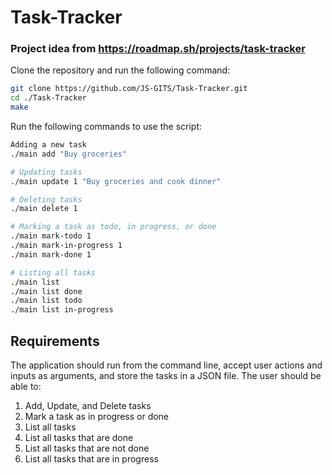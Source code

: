 # Task-Tracker
### Project idea from https://roadmap.sh/projects/task-tracker

Clone the repository and run the following command:
```bash
git clone https://github.com/JS-GITS/Task-Tracker.git
cd ./Task-Tracker
make
```


Run the following commands to use the script:
```bash
Adding a new task
./main add "Buy groceries"

# Updating tasks
./main update 1 "Buy groceries and cook dinner"

# Deleting tasks
./main delete 1

# Marking a task as todo, in progress, or done
./main mark-todo 1
./main mark-in-progress 1
./main mark-done 1

# Listing all tasks
./main list
./main list done
./main list todo
./main list in-progress
```
## Requirements
The application should run from the command line, accept user actions and inputs as arguments, and store the tasks in a JSON file. The user should be able to:
1. Add, Update, and Delete tasks
2. Mark a task as in progress or done
3. List all tasks
4. List all tasks that are done
5. List all tasks that are not done
6. List all tasks that are in progress
